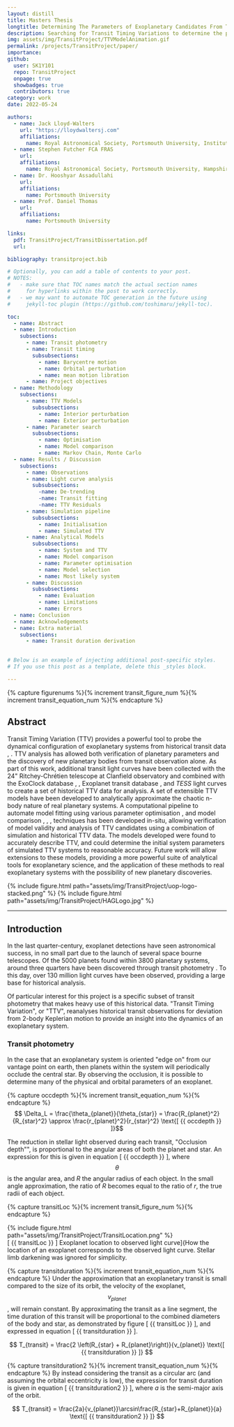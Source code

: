 ```yaml
---
layout: distill
title: Masters Thesis
longtitle: Determining The Parameters of Exoplanetary Candidates From Transit Timing Variations
description: Searching for Transit Timing Variations to determine the parameters of additional exoplanets in a system.
img: assets/img/TransitProject/TTVModelAnimation.gif
permalink: /projects/TransitProject/paper/
importance:
github:
  user: SK1Y101
  repo: TransitProject
  onpage: true
  showbadges: true
  contributors: true
category: work
date: 2022-05-24

authors:
  - name: Jack Lloyd-Walters
    url: "https://lloydwaltersj.com"
    affiliations:
      name: Royal Astronomical Society, Portsmouth University, Institute of Physics
  - name: Stephen Futcher FCA FRAS
    url: 
    affiliations:
      name: Royal Astronomical Society, Portsmouth University, Hampshire Astronomical Group
  - name: Dr. Hooshyar Assadullahi
    url: 
    affiliations:
      name: Portsmouth University
  - name: Prof. Daniel Thomas
    url: 
    affiliations:
      name: Portsmouth University

links:
  pdf: TransitProject/TransitDissertation.pdf
  url:

bibliography: transitproject.bib

# Optionally, you can add a table of contents to your post.
# NOTES:
#   - make sure that TOC names match the actual section names
#     for hyperlinks within the post to work correctly.
#   - we may want to automate TOC generation in the future using
#     jekyll-toc plugin (https://github.com/toshimaru/jekyll-toc).

toc:
  - name: Abstract
  - name: Introduction
    subsections:
      - name: Transit photometry
      - name: Transit timing
        subsubsections:
          - name: Barycentre motion
          - name: Orbital perturbation
          - name: mean motion libration
      - name: Project objectives
  - name: Methodology
    subsections:
      - name: TTV Models
        subsubsections:
          - name: Interior perturbation
          - name: Exterior perturbation
      - name: Parameter search
        subsubsections:
          - name: Optimisation
          - name: Model comparison
          - name: Markov Chain, Monte Carlo
  - name: Results / Discussion
    subsections:
      - name: Observations
      - name: Light curve analysis
        subsubsections:
          -name: De-trending
          -name: Transit fitting
          -name: TTV Residuals
      - name: Simulation pipeline
        subsubsections:
          - name: Initialisation
          - name: Simulated TTV
      - name: Analytical Models
        subsubsections:
          - name: System and TTV
          - name: Model comparison
          - name: Parameter optimisation
          - name: Model selection
          - name: Most likely system
      - name: Discussion
        subsubsections:
          - name: Evaluation
          - name: Limitations
          - name: Errors
  - name: Conclusion
  - name: Acknowledgements
  - name: Extra material
    subsections:
      - name: Transit duration derivation
  

# Below is an example of injecting additional post-specific styles.
# If you use this post as a template, delete this _styles block.

---
```

{% capture figurenums %}{% increment transit_figure_num %}{% increment transit_equation_num %}{% endcapture %}

## Abstract

Transit Timing Variation (TTV) provides a powerful tool to probe the dynamical configuration of exoplanetary systems from historical transit data <d-cite key="firstTTVPaper"></d-cite>, <d-cite key="secondTTVPaper"></d-cite>. TTV analysis has allowed both verification of planetary parameters <d-cite key="TrappistMass"></d-cite> and the discovery of new planetary bodies <d-cite key="Keplerc"></d-cite> from transit observation alone.
As part of this work, additional transit light curves have been collected with the 24" Ritchey-Chrétien telescope at Clanfield observatory and combined with the ExoClock database <d-cite key="ExoClockI"></d-cite>, <d-cite key="ExoClockII"></d-cite>, Exoplanet transit database <d-cite key="ETD"></d-cite>, and *TESS* light curves <d-cite key="tess"></d-cite> to create a set of historical TTV data for analysis.
A set of extensible TTV models have been developed to analytically approximate the chaotic n-body nature of real planetary systems. A computational pipeline to automate model fitting using various parameter optimisation <d-cite key="diffEvo"></d-cite>, <d-cite key="dualAnnealing"></d-cite> and model comparison <d-cite key="AIC"></d-cite>, <d-cite key="AIC2"></d-cite>, <d-cite key="AICC"></d-cite>, <d-cite key="BIC"></d-cite> techniques has been developed in-situ, allowing verification of model validity and analysis of TTV candidates using a combination of simulation and historical TTV data.
The models developed were found to accurately describe TTV, and could determine the initial system parameters of simulated TTV systems to reasonable accuracy.
Future work will allow extensions to these models, providing a more powerful suite of analytical tools for exoplanetary science, and the application of these methods to real exoplanetary systems with the possibility of new planetary discoveries.

<div class="l-gutter">
  {% include figure.html path="assets/img/TransitProject/uop-logo-stacked.png" %}
  {% include figure.html path="assets/img/TransitProject/HAGLogo.jpg" %}
</div>

***

## Introduction

In the last quarter-century, exoplanet detections have seen astronomical success, in no small part due to the launch of several space bourne telescopes. Of the 5000 planets found within 3800 planetary systems, around three quarters have been discovered through transit photometry <d-cite key="exoplanetArchive"></d-cite>. To this day, over 130 million light curves have been observed, providing a large base for historical analysis.

Of particular interest for this project is a specific subset of transit photometry that makes heavy use of this historical data. "Transit Timing Variation", or "TTV", reanalyses historical transit observations for deviation from 2-body Keplerian motion to provide an insight into the dynamics of an exoplanetary system.

### Transit photometry

In the case that an exoplanetary system is oriented "edge on" from our vantage point on earth, then planets within the system will periodically occlude the central star. By observing the occlusion, it is possible to determine many of the physical and orbital parameters of an exoplanet.

{% capture occdepth %}{% increment transit_equation_num %}{% endcapture %}
$$ \Delta_L = \frac{\theta_{planet}}{\theta_{star}} = \frac{R_{planet}^2}{R_{star}^2} \approx \frac{r_{planet}^2}{r_{star}^2} \text{[ {{ occdepth }} ]}$$

The reduction in stellar light observed during each transit, "Occlusion depth"", is proportional to the angular areas of both the planet and star. An expression for this is given in equation <fig>[ {{ occdepth }} ]</fig>, where $$ \theta $$ is the angular area, and $R$ the angular radius of each object. In the small angle approximation, the ratio of $R$ becomes equal to the ratio of $r$, the true radii of each object.

{% capture transitLoc %}{% increment transit_figure_num %}{% endcapture %}
<div class="row">
    <div class="col-sm g-0 imgfig">
        {% include figure.html path="assets/img/TransitProject/TransitLocation.png" %}
    </div>
</div>
<div class="caption">
    <fig>[ {{ transitLoc }} ]</fig> Exoplanet location to observed light curve]{How the location of an exoplanet corresponds to the observed light curve. Stellar limb darkening was ignored for simplicity.
</div>

{% capture transitduration %}{% increment transit_equation_num %}{% endcapture %}
Under the approximation that an exoplanetary transit is small compared to the size of its orbit, the velocity of the exoplanet, $$ v_{planet} $$, will remain constant. By approximating the transit as a line segment, the time duration of this transit will be proportional to the combined diameters of the body and star, as demonstrated by figure <fig>[ {{ transitLoc }} ]</fig>, and expressed in equation <fig>[ {{ transitduration }} ]</fig>.

$$ T_{transit} = \frac{2 \left(R_{star} + R_{planet}\right)}{v_{planet}} \text{[ {{ transitduration }} ]} $$

{% capture transitduration2 %}{% increment transit_equation_num %}{% endcapture %}
By instead considering the transit as a circular arc (and assuming the orbital eccentricity is low), the expression for transit duration is given in equation <fig>[ {{ transitduration2 }} ]</fig>, where $a$ is the semi-major axis of the orbit.

$$ T_{transit} = \frac{2a}{v_{planet}}\arcsin\frac{R_{star}+R_{planet}}{a}  \text{[ {{ transitduration2 }} ]} $$
